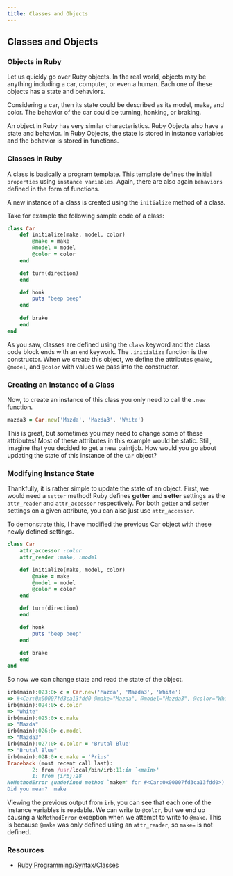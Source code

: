 ```yaml
---
title: Classes and Objects
---
```

## Classes and Objects


### Objects in Ruby

Let us quickly go over Ruby objects. In the real world, objects may be anything including a car, computer, or even a human. Each one of these objects has a state and behaviors.

Considering a car, then its state could be described as its model, make, and color. The behavior of the car could be turning, honking, or braking.

An object in Ruby has very similar characteristics. Ruby Objects also have a state and behavior. In Ruby Objects, the state is stored in instance variables and the behavior is stored in functions.


### Classes in Ruby

A class is basically a program template. This template defines the initial `properties` using `instance variables`. Again, there are also again `behaviors` defined in the form of functions.

A new instance of a class is created using the `initialize` method of a class.

Take for example the following sample code of a class:

```Ruby
class Car
    def initialize(make, model, color)
        @make = make
        @model = model
        @color = color
    end

    def turn(direction)
    end

    def honk
        puts "beep beep"
    end
    
    def brake
    end
end
```

As you saw, classes are defined using the `class` keyword and the class code block ends with an `end` keywork. The `.initialize` function is the constructor. When we create this object, we define the attributes `@make`, `@model`, and `@color` with values we pass into the constructor.

### Creating an Instance of a Class

Now, to create an instance of this class you only need to call the `.new` function.

```Ruby
mazda3 = Car.new('Mazda', 'Mazda3', 'White')
```

This is great, but sometimes you may need to change some of these attributes! Most of these attributes in this example would be static. Still, imagine that you decided to get a new paintjob. How would you go about updating the state of this instance of the `Car` object?

### Modifying Instance State

Thankfully, it is rather simple to update the state of an object. First, we would need a `setter` method! Ruby defines **getter** and **setter** settings as the `attr_reader` and `attr_accessor` respectively. For both getter and setter settings on a given attribute, you can also just use `attr_accessor`.

To demonstrate this, I have modified the previous Car object with these newly defined settings.

```Ruby
class Car
    attr_accessor :color
    attr_reader :make, :model

    def initialize(make, model, color)
        @make = make
        @model = model
        @color = color
    end

    def turn(direction)
    end

    def honk
        puts "beep beep"
    end
    
    def brake
    end
end
```

So now we can change state and read the state of the object.

```Ruby
irb(main):023:0> c = Car.new('Mazda', 'Mazda3', 'White')
=> #<Car:0x00007fd3ca13fdd0 @make="Mazda", @model="Mazda3", @color="White", @speed=nil>
irb(main):024:0> c.color
=> "White"
irb(main):025:0> c.make
=> "Mazda"
irb(main):026:0> c.model
=> "Mazda3"
irb(main):027:0> c.color = 'Brutal Blue'
=> "Brutal Blue"
irb(main):028:0> c.make = 'Prius'
Traceback (most recent call last):
        2: from /usr/local/bin/irb:11:in `<main>'
        1: from (irb):28
NoMethodError (undefined method `make=' for #<Car:0x00007fd3ca13fdd0>)
Did you mean?  make
```

Viewing the previous output from `irb`, you can see that each one of the instance variables is readable. We can write to `@color`, but we end up causing a `NoMethodError` exception when we attempt to write to `@make`. This is because `@make` was only defined using an `attr_reader`, so `make=` is not defined. 

### Resources
- [Ruby Programming/Syntax/Classes](https://en.wikibooks.org/wiki/Ruby_Programming/Syntax/Classes)